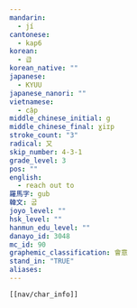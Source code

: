```yaml
---
mandarin:
  - jí
cantonese:
  - kap6
korean:
  - 급
korean_native: ""
japanese:
  - KYUU
japanese_nanori: ""
vietnamese:
  - cập
middle_chinese_initial: g
middle_chinese_final: ɣiɪp
stroke_count: "3"
radical: 又
skip_number: 4-3-1
grade_level: 3
pos: ""
english:
  - reach out to
羅馬字: gub
韓文: 굽
joyo_level: ""
hsk_level: ""
hanmun_edu_level: ""
danayo_id: 3048
mc_id: 90
graphemic_classification: 會意
stand_in: "TRUE"
aliases:
---
```

```meta-bind-embed
[[nav/char_info]]
```
